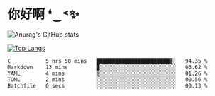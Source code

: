 # 你好啊 ❛‿˂✨

![Anurag's GitHub stats](https://github-readme-stats.vercel.app/api?username=ZombieFly&count_private=true&show_icons=true)

[![Top Langs](https://github-readme-stats.vercel.app/api/top-langs/?username=ZombieFly&layout=compact&count_private=true&hide=Ruby,makefile)](https://github.com/anuraghazra/github-readme-stats)

<!--START_SECTION:waka-->

```text
C           5 hrs 50 mins   ███████████████████████▓░   94.35 %
Markdown    13 mins         █░░░░░░░░░░░░░░░░░░░░░░░░   03.62 %
YAML        4 mins          ▒░░░░░░░░░░░░░░░░░░░░░░░░   01.26 %
TOML        2 mins          ░░░░░░░░░░░░░░░░░░░░░░░░░   00.56 %
Batchfile   0 secs          ░░░░░░░░░░░░░░░░░░░░░░░░░   00.13 %
```

<!--END_SECTION:waka-->

